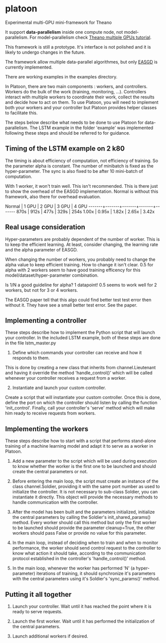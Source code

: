 # platoon
Experimental multi-GPU mini-framework for Theano

It support **data-parallelism** inside one compute node, not
model-parallelism. For model-parallelism check [Theano multiple GPUs
tutorial](http://deeplearning.net/software/theano/tutorial/using_multi_gpu.html).

This framework is still a prototype. It's interface is not polished and it is
likely to undergo changes in the future.

The framework allow multiple data-parallel algorithmes, but only
[EASGD](http://arxiv.org/abs/1412.6651) is currently implemented.

There are working examples in the examples directory.

In Platoon, there are two main components : workers, and controllers.
Workers do the bulk of the work (training, monitoring, ...). Controllers
interact with multiple workers to coordinate their work, collect the results
and decide how to act on them. To use Platoon, you will need to implement both
your workers and your controller but Platoon provides helper classes to
facilitate this.

The steps below describe what needs to be done to use Platoon for
data-parallelism. The LSTM example in the folder 'example' was implemented
following these steps and should be referred to for guidance.

Timing of the LSTM example on 2 k80
-----------------------------------

The timing is about efficiency of computation, not efficiency of
training.  So the parameter alpha is constant. The number of minibatch
is fixed as the hyper-parameter. The sync is also fixed to be after 10
mini-batch of computation.

With 1 worker, it won't train well. This isn't recommended. This is
there just to show the overhead of the EASGD implementation.  Normal
is without this framework, also there for overhead evaluation.

Normal | 1 GPU | 2 GPU | 3 GPU | 4 GPU
-------+-------+-------+-------+-------
 870s  |  912s |  477s |  329s |  254s
 1.00x | 0.95x | 1.82x | 2.65x | 3.42x


Real usage consideration
------------------------

Hyper-parameters are probably dependent of the number of worker. This
is to keep the efficient learning. At least, consider changing, the
learning rate and the alpha parameter of EASGD.

When changing the number of workers, you probably need to change the
alpha value to keep efficient training. How to change it isn't
clear. 0.5 for alpha with 2 workers seem to have good training efficency for
this model/dataset/hyper-parameter combination.

Is 1/N a good guideline for alpha? 1 datapoint! 0.5 seems to work well
for 2 workers, but not for 3 or 4 workers.

The EASGD paper tell that this algo could find better test test error
then without it. They have see a small better test error. See the
paper.

Implementing a controller
-------------------------

These steps describe how to implement the Python script that will launch
your controller. In the included LSTM example, both of these steps are done
in the file lstm_master.py

1) Define which commands your controller can receive and how it responds to
them.

This is done by creating a new class that inherits from channel.Lieutenant
and having it override the method 'handle_control()' which will be called
whenever your controller receives a request from a worker.

2) Instantiate and launch your custom controller.

Create a script that will instantiate your custom controller. Once this is
done, define the port on which the controller should listen by calling the
function 'init_control'. Finally, call your controller's 'serve' method which
will make him ready to receive requests from workers.

Implementing the workers
------------------------

These steps describe how to start with a script that performs stand-alone
training of a machine learning model and adapt it to serve as a worker in
Platoon.

1) Add a new parameter to the script which will be used during execution to
know whether the worker is the first one to be launched and should create the
central parameters or not.

2) Before entering the main loop, the script must create an instance of the
class channel.Soldier, providing it with the same port number as used to
initialize the controller. It is not necessary to sub-class Soldier, you can
instantiate it directly. This object will provide the necessary methods to
handle communication with the controller.

3) After the model has been built and the parameters initialized,
initialize the central parameters by calling the Soldier's
init_shared_params() method. Every worker should call this method but only
the first worker to be launched should provide the parameter cleanup=True,
the other workers should pass False or provide no value for this parameter.

4) In the main loop, instead of deciding when to train and when to monitor
performance, the worker should send control request to the controller to know
what action it should take, according to the communication protocol
established in the controller's 'handle_control()' method.

5) In the main loop, whenever the worker has performed 'N' (a hyper-parameter)
iterations of training, it should synchronize it's parameters with the central
parameters using it's Soldier's 'sync_params()' method.

Putting it all together
-----------------------

1) Launch your controller. Wait until it has reached the point where it is
ready to serve requests.

2) Launch the first worker. Wait until it has performed the initialization of
the central parameters.

3) Launch additional workers if desired.
